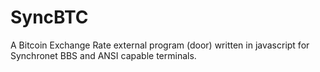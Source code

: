 # SyncBTC
A Bitcoin Exchange Rate external program (door) written in javascript for  Synchronet BBS and ANSI capable terminals.
